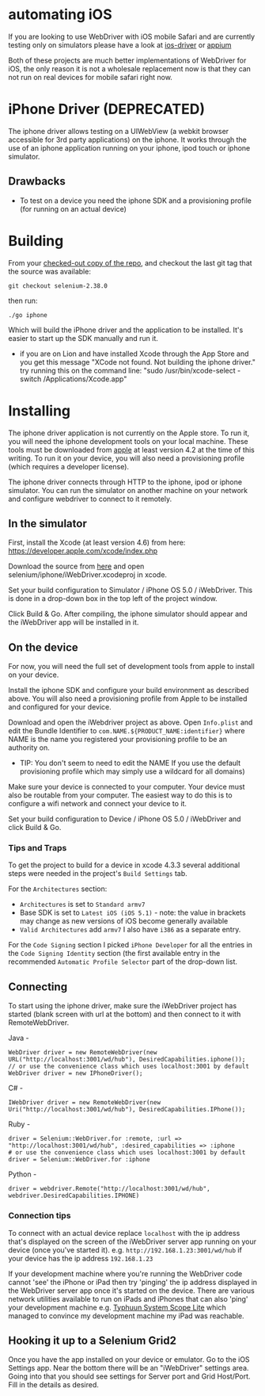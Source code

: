# automating iOS

If you are looking to use WebDriver with iOS mobile Safari and are currently testing only on simulators please have a look at [ios-driver](http://ios-driver.github.io/ios-driver/) or [appium](http://appium.io/)

Both of these projects are much better implementations of WebDriver for iOS, the only reason it is not a wholesale replacement now is that they can not run on real devices for mobile safari right now.

# iPhone Driver (DEPRECATED)

The iphone driver allows testing on a UIWebView (a webkit browser accessible for 3rd party applications) on the iphone. It works through the use of an iphone application running on your iphone, ipod touch or iphone simulator.

## Drawbacks

  * To test on a device you need the iphone SDK and a provisioning profile (for running on an actual device)

# Building
From your [checked-out copy of the repo](http://code.google.com/p/selenium/source/checkout), and checkout the last git tag that the source was available:
```
git checkout selenium-2.38.0
```
then run:
```
./go iphone
```
Which will build the iPhone driver and the application to be installed. It's easier to start up the SDK manually and run it.

  * if you are on Lion and have installed Xcode through the App Store and you get this message "XCode not found. Not building the iphone driver."  try running this on the command line: "sudo /usr/bin/xcode-select -switch /Applications/Xcode.app"

# Installing

The iphone driver application is not currently on the Apple store. To run it, you will need the iphone development tools on your local machine. These tools must be downloaded from [apple](http://developer.apple.com/xcode/index.php) at least version 4.2 at the time of this writing. To run it on your device, you will also need a provisioning profile (which requires a developer license).

The iphone driver connects through HTTP to the iphone, ipod or iphone simulator. You can run the simulator on another machine on your network and configure webdriver to connect to it remotely.

## In the simulator

First, install the Xcode (at least version 4.6) from here: https://developer.apple.com/xcode/index.php

Download the source from [here](http://code.google.com/p/selenium/source/checkout) and open selenium/iphone/iWebDriver.xcodeproj in xcode.

Set your build configuration to Simulator / iPhone OS 5.0 / iWebDriver. This is done in a drop-down box in the top left of the project window.

Click Build & Go. After compiling, the iphone simulator should appear and the iWebDriver app will be installed in it.

## On the device

For now, you will need the full set of development tools from apple to install on your device.

Install the iphone SDK and configure your build environment as described above. You will also need a provisioning profile from Apple to be installed and configured for your device.

Download and open the iWebdriver project as above. Open `Info.plist` and edit the Bundle Identifier to `com.NAME.${PRODUCT_NAME:identifier}` where NAME is the name you registered your provisioning profile to be an authority on.
  * TIP: You don't seem to need to edit the NAME If you use the default provisioning profile which may simply use a wildcard for all domains)

Make sure your device is connected to your computer. Your device must also be routable from your computer. The easiest way to do this is to configure a wifi network and connect your device to it.

Set your build configuration to Device / iPhone OS 5.0 / iWebDriver and click Build & Go.

### Tips and Traps
To get the project to build for a device in xcode 4.3.3 several additional steps were needed in the project's `Build Settings` tab.

For the `Architectures` section:
  * `Architectures` is set to `Standard armv7`
  * Base SDK is set to `Latest iOS (iOS 5.1)` - note: the value in brackets may change as new versions of iOS become generally available
  * `Valid Architectures` add `armv7` I also have `i386` as a separate entry.

For the `Code Signing` section I picked `iPhone Developer` for all the entries in the `Code Signing Identity` section (the first available entry in the recommended `Automatic Profile Selector` part of the drop-down list.

## Connecting

To start using the iphone driver, make sure the iWebDriver project has started (blank screen with url at the bottom) and then connect to it with RemoteWebDriver.

Java -
```
WebDriver driver = new RemoteWebDriver(new URL("http://localhost:3001/wd/hub"), DesiredCapabilities.iphone());
// or use the convenience class which uses localhost:3001 by default
WebDriver driver = new IPhoneDriver();
```

C# -
```
IWebDriver driver = new RemoteWebDriver(new Uri("http://localhost:3001/wd/hub"), DesiredCapabilities.IPhone());
```

Ruby -
```
driver = Selenium::WebDriver.for :remote, :url => "http://localhost:3001/wd/hub", :desired_capabilities => :iphone
# or use the convenience class which uses localhost:3001 by default
driver = Selenium::WebDriver.for :iphone
```

Python -
```
driver = webdriver.Remote("http://localhost:3001/wd/hub", webdriver.DesiredCapabilities.IPHONE)
```

### Connection tips

To connect with an actual device replace `localhost` with the ip address that's displayed on the screen of the  iWebDriver server app running on your device (once you've started it). e.g. `http://192.168.1.23:3001/wd/hub` if your device has the ip address `192.168.1.23`

If your development machine where you're running the WebDriver code cannot 'see' the iPhone or iPad then try 'pinging' the ip address displayed in the WebDriver server app once it's started on the device. There are various network utilities available to run on iPads and iPhones that can also 'ping' your development machine e.g. [Typhuun System Scope Lite](http://www.typhuun.com/systemscope.html) which managed to convince my development machine my iPad was reachable.

## Hooking it up to a Selenium Grid2
Once you have the app installed on your device or emulator. Go to the iOS Settings app. Near the bottom there will be an "iWebDriver" settings area. Going into that you should see settings for Server port and Grid Host/Port. Fill in the details as desired.